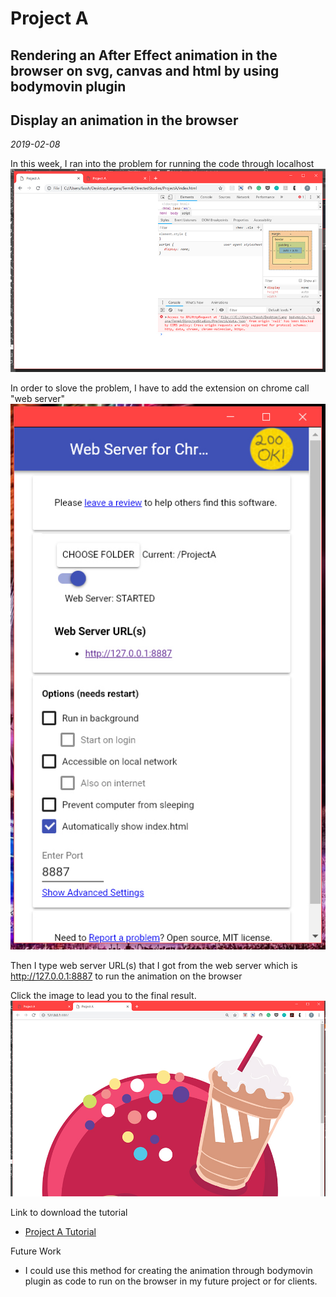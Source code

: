 # Project A 
## Rendering an After Effect animation in the browser on svg, canvas and html by using bodymovin plugin
## Display an animation in the browser
*2019-02-08*

In this week, I ran into the problem for running the code through localhost 
![localhost](/images/W5-5.jpg)

In order to slove the problem, I have to add the extension on chrome call "web server" 
![webserver](/images/W5-6.jpg)

Then I type web server URL(s) that I got from the web server which is http://127.0.0.1:8887
to run the animation on the browser

Click the image to lead you to the final result.
[![VideoFinal](/images/W5-7.jpg)](https://vimeo.com/316041241)

Link to download the tutorial 
- [Project A Tutorial](https://drive.google.com/open?id=1kV_Noon4DpFNrCrNjQF6kW1QQGu6O8M9)

Future Work
- I could use this method for creating the animation through bodymovin plugin as code to run on the browser in my future project or for clients.

